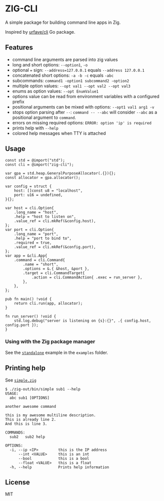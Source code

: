 # ZIG-CLI

A simple package for building command line apps in Zig.

Inspired by [urfave/cli](https://github.com/urfave/cli) Go package.

## Features
* command line arguments are parsed into zig values
* long and short options: `--option1`, `-o`
* optional `=` sign: `--address=127.0.0.1` equals `--address 127.0.0.1`
* concatenated short options: `-a -b -c` equals `-abc`
* subcommands: `command1 -option1 subcommand2 -option2`
* multiple option values: `--opt val1 --opt val2 --opt val3`
* enums as option values: `--opt EnumValue1`
* options value can be read from environment variables with a configured prefix
* positional arguments can be mixed with options: `--opt1 val1 arg1 -v`
* stops option parsing after `--`: `command -- --abc` will consider `--abc` as a positional argument to `command`.
* errors on missing required options: `ERROR: option 'ip' is required`
* prints help with `--help`
* colored help messages when TTY is attached

## Usage
```zig
const std = @import("std");
const cli = @import("zig-cli");

var gpa = std.heap.GeneralPurposeAllocator(.{}){};
const allocator = gpa.allocator();

var config = struct {
    host: []const u8 = "localhost",
    port: u16 = undefined,
}{};

var host = cli.Option{
    .long_name = "host",
    .help = "host to listen on",
    .value_ref = cli.mkRef(&config.host),
};
var port = cli.Option{
    .long_name = "port",
    .help = "port to bind to",
    .required = true,
    .value_ref = cli.mkRef(&config.port),
};
var app = &cli.App{
    .command = cli.Command{
        .name = "short",
        .options = &.{ &host, &port },
        .target = cli.CommandTarget{
            .action = cli.CommandAction{ .exec = run_server },
        },
    },
};

pub fn main() !void {
    return cli.run(app, allocator);
}

fn run_server() !void {
    std.log.debug("server is listening on {s}:{}", .{ config.host, config.port });
}
```

### Using with the Zig package manager
See the [`standalone`](./examples/standalone) example in the `examples` folder.

## Printing help
See [`simple.zig`](./examples/simple.zig)

```
$ ./zig-out/bin/simple sub1 --help
USAGE:
  abc sub1 [OPTIONS]

another awesome command

this is my awesome multiline description.
This is already line 2.
And this is line 3.

COMMANDS:
  sub2   sub2 help

OPTIONS:
  -i, --ip <IP>         this is the IP address
      --int <VALUE>     this is an int
      --bool            this is a bool
      --float <VALUE>   this is a float
  -h, --help            Prints help information
```

## License
MIT
